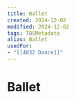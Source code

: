 ```yaml
---
title: Ballet
created: 2024-12-02
modified: 2024-12-02
tags: TBSMetadata
alias: Ballet
usedFor:
- "[[4832 Dance]]"
---
```

# Ballet

